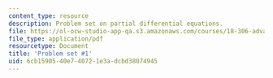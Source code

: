 ```yaml
---
content_type: resource
description: Problem set on partial differential equations.
file: https://ol-ocw-studio-app-qa.s3.amazonaws.com/courses/18-306-advanced-partial-differential-equations-with-applications-fall-2009/6cb1590540e740721e3adcbd38074945_MIT18_306f09_pset01_ProblemSet200901.pdf
file_type: application/pdf
resourcetype: Document
title: 'Problem set #1'
uid: 6cb15905-40e7-4072-1e3a-dcbd38074945
---
```

